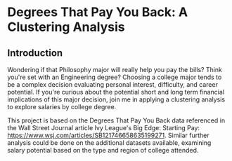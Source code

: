 # Degrees That Pay You Back: A Clustering Analysis

## Introduction
Wondering if that Philosophy major will really help you pay the bills? Think you're set with an Engineering degree? Choosing a college major tends to be a complex decision evaluating personal interest, difficulty, and career potential. If you're curious about the potential short and long term financial implications of this major decision, join me in applying a clustering analysis to explore salaries by college degree.

This project is based on the Degrees That Pay You Back data referenced in the Wall Street Journal article Ivy League's Big Edge: Starting Pay: https://www.wsj.com/articles/SB121746658635199271. Similar further analysis could be done on the additional datasets available, examining salary potential based on the type and region of college attended.
